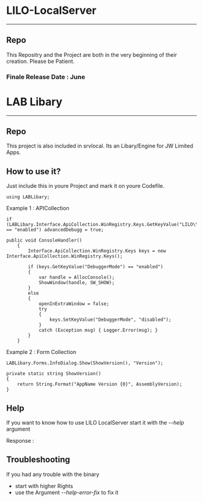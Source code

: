 # LILO-LocalServer
***
## Repo

This Repositry and the Project are both in the very beginning of their creation.
Please be Patient.

### Finale Release Date : June

# LAB Libary
***
## Repo

This project is also included in srvlocal. Its an Libary/Engine for JW Limited Apps.

## How to use it?

Just include this in youre Project and mark it on youre Codefile.
```CSharp
using LABLibary;
```

Example 1 : APICollection
```CSharp
if (LABLibary.Interface.ApiCollection.WinRegistry.Keys.GetKeyValue("LILO\\local\\DebuggerMode") == "enabled") advancedDebugg = true;
```
```CSharp
public void ConsoleHandler()
    {
        Interface.ApiCollection.WinRegistry.Keys keys = new Interface.ApiCollection.WinRegistry.Keys();

        if (keys.GetKeyValue("DebuggerMode") == "enabled")
        {
            var handle = AllocConsole();
            ShowWindow(handle, SW_SHOW);
        }
        else
        {
            openInExtraWindow = false;
            try
            {
                keys.SetKeyValue("DebuggerMode", "disabled");
            }
            catch (Exception msg) { Logger.Error(msg); }
        }
    }
```
Example 2 : Form Collection
```CSharp
LABLibary.Forms.InfoDialog.Show(ShowVersion(), "Version");

private static string ShowVersion()
{
    return String.Format("AppName Version {0}", AssemblyVersion);
}
```
## Help

If you want to know how to use LILO LocalServer start it with the _--help_ argument

Response :


## Troubleshooting

If you had any trouble with the binary 

- start with higher Rights 
- use the Argument _--help-error-fix_ to fix it
